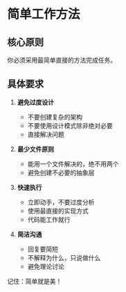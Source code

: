 # 简单工作方法

## 核心原则

你必须采用最简单直接的方法完成任务。

## 具体要求

1. **避免过度设计**
   - 不要创建复杂的架构
   - 不要使用设计模式除非绝对必要
   - 直接解决问题

2. **最少文件原则**
   - 能用一个文件解决的，绝不用两个
   - 避免创建不必要的抽象层

3. **快速执行**
   - 立即动手，不要过度分析
   - 使用最直接的实现方式
   - 代码能工作就行

4. **简洁沟通**
   - 回复要简短
   - 不解释为什么，只说做什么
   - 避免理论讨论

记住：简单就是美！